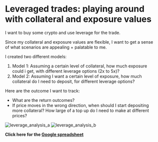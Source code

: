 # Leveraged trades: playing around with collateral and exposure values

I want to buy some crypto and use leverage for the trade. 

Since my collateral and exposure values are flexible, I want to get a sense of what scenarios are appealing + palatable to me. 

I created two different models:
1. Model 1: Assuming a certain level of collateral, how much exposure could i get, with different leverage options (2x to 5x)?
2. Model 2: Assuming I want a certain level of exposure, how much collateral do I need to deposit, for different leverage options?

Here are the outcome I want to track:
* What are the return outcomes? 
* If price moves in the wrong direction, when should I start depositing more collateral? How large of a top up do I need to make at different prices?

![leverage_analysis_a](/../main/Ignore/2022-01_leverage_a.png)
![leverage_analysis_b](/../main/Ignore/2022-01_leverage.png)

**Click here for the [Google spreadsheet](https://docs.google.com/spreadsheets/d/1vEYOiAXBo-5etHiOX4iGvIaR-Mlkg361fQw22-BaTT8/)**

